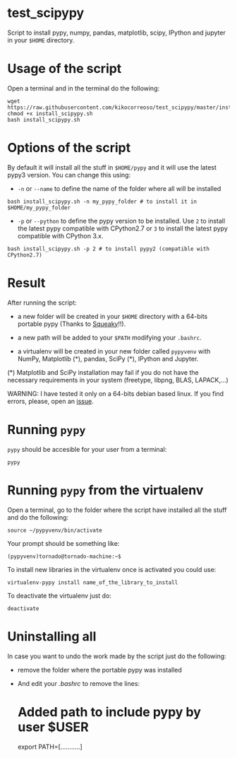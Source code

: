 # test_scipypy

Script to install pypy, numpy, pandas, matplotlib, scipy, IPython and jupyter in your `$HOME` directory.

# Usage of the script

Open a terminal and in the terminal do the following:

    wget https://raw.githubusercontent.com/kikocorreoso/test_scipypy/master/install_scipypy.sh
    chmod +x install_scipypy.sh
    bash install_scipypy.sh
    
# Options of the script

By default it will install all the stuff in `$HOME/pypy` and it will use the latest pypy3 version. You can change this using:

* `-n` or `--name` to define the name of the folder where all will be installed

```
bash install_scipypy.sh -n my_pypy_folder # to install it in $HOME/my_pypy_folder
```

* `-p` or `--python` to define the pypy version to be installed. Use `2` to install the latest pypy compatible with CPython2.7 or `3` to install the latest pypy compatible with CPython 3.x.

```
bash install_scipypy.sh -p 2 # to install pypy2 (compatible with CPython2.7)
```

# Result

After running the script:

* a new folder will be created in your `$HOME` directory with a 64-bits portable pypy (Thanks to [Squeaky](https://github.com/squeaky-pl/portable-pypy)!!).

* a new path will be added to your `$PATH` modifying your `.bashrc`.

* a virtualenv will be created in your new folder called `pypyvenv` with NumPy, Matplotlib (\*), pandas, SciPy (\*), IPython and Jupyter.

(\*) Matplotlib and SciPy installation may fail if you do not have the necessary requirements in your system (freetype, libpng, BLAS, LAPACK,...)

WARNING: I have tested it only on a 64-bits debian based linux. If you find errors, please, open an [issue](https://github.com/kikocorreoso/test_pypy_numpypy/issues).

# Running `pypy`

`pypy` should be accesible for your user from a terminal:

    pypy

# Running `pypy` from the virtualenv

Open a terminal, go to the folder where the script have installed all the stuff and do the following:

    source ~/pypyvenv/bin/activate

Your prompt should be something like:

    (pypyvenv)tornado@tornado-machine:~$

To install new libraries in the virtualenv once is activated you could use:

    virtualenv-pypy install name_of_the_library_to_install

To deactivate the virtualenv just do:

    deactivate

# Uninstalling all

In case you want to undo the work made by the script just do the following:

* remove the folder where the portable pypy was installed

* And edit your *.bashrc* to remove the lines:

    # Added path to include pypy by user $USER
    export PATH=[...........]





